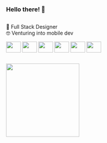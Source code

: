 ### Hello there! 👋

##

<!--
**aliciabat/aliciabat** is a ✨ _special_ ✨ repository because its `README.md` (this file) appears on your GitHub profile.

Here are some ideas to get you started:

- 🔭 I’m currently working on ...
- 🌱 I’m currently learning ...
- 👯 I’m looking to collaborate on ...
- 🤔 I’m looking for help with ...
- 💬 Ask me about ...
- 📫 How to reach me: ...
- 😄 Pronouns: ...
- ⚡ Fun fact: ...

[![My Skills](https://skillicons.dev/icons?i=html,css,js,swift,flutter,figma)](https://skillicons.dev)
<img align="center" height="240"   src="https://media4.giphy.com/media/v1.Y2lkPTc5MGI3NjExYXVkY3VsOGdzdndpdXJwdnp1b3V2eDVnamJ4MTM5ZTBlemNydDljbiZlcD12MV9pbnRlcm5hbF9naWZfYnlfaWQmY3Q9Zw/JIX9t2j0ZTN9S/giphy.gif" />
-->

🦄 Full Stack Designer  
🤓 Venturing into mobile dev


<div style="display: inline_block;">
  <img align="center" height="30" width="40" src="https://cdn.jsdelivr.net/gh/devicons/devicon@latest/icons/html5/html5-original.svg" />
  <img align="center" height="30" width="40" src="https://cdn.jsdelivr.net/gh/devicons/devicon@latest/icons/css3/css3-original.svg" />
  <img align="center" height="30" width="40" src="https://cdn.jsdelivr.net/gh/devicons/devicon@latest/icons/javascript/javascript-plain.svg" />
  <img align="center" height="30" width="40" src="https://cdn.jsdelivr.net/gh/devicons/devicon@latest/icons/swift/swift-original.svg" />
  <img align="center" height="30" width="40" src="https://cdn.jsdelivr.net/gh/devicons/devicon@latest/icons/flutter/flutter-original.svg" />
  <img align="center" height="30" width="40" src="https://cdn.jsdelivr.net/gh/devicons/devicon@latest/icons/figma/figma-original.svg" />
</div>

##

<!--
<a href="https://github.com/anuraghazra/github-readme-stats">
  <img height=200 align="center" src="https://github-readme-stats.vercel.app/api?username=aliciabat&show_icons=true&theme=dracula&hide=contribs&show=reviews&rank_icon=github&include_all_commits=true" />
</a>
-->
<a href="https://github.com/anuraghazra/convoychat">
  <img height=200 align="center" src="https://github-readme-stats.vercel.app/api/top-langs?username=aliciabat&layout=compact&theme=dracula&langs_count=7" />
</a>
